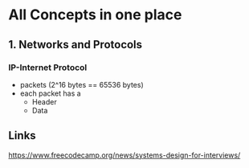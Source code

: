 # All Concepts in one place

## 1. Networks and Protocols

### IP-Internet Protocol

- packets (2^16 bytes == 65536 bytes)
- each packet has a
  - Header
  - Data

## Links

<https://www.freecodecamp.org/news/systems-design-for-interviews/>
